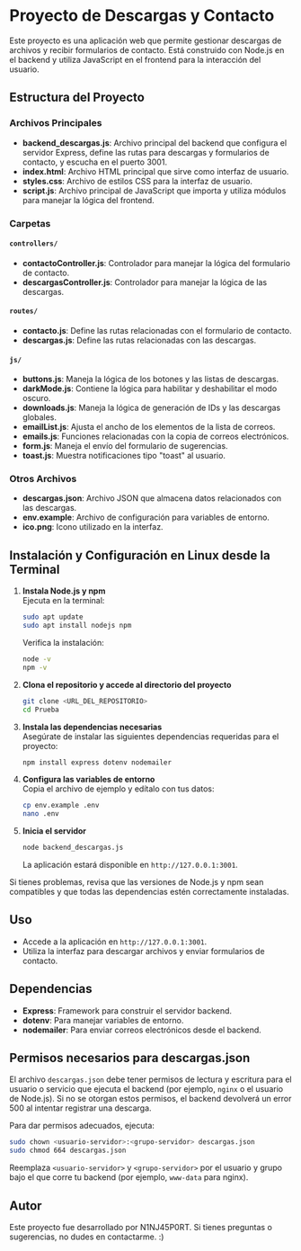 # Proyecto de Descargas y Contacto

Este proyecto es una aplicación web que permite gestionar descargas de archivos y recibir formularios de contacto. Está construido con Node.js en el backend y utiliza JavaScript en el frontend para la interacción del usuario.

## Estructura del Proyecto

### Archivos Principales

- **backend_descargas.js**: Archivo principal del backend que configura el servidor Express, define las rutas para descargas y formularios de contacto, y escucha en el puerto 3001.
- **index.html**: Archivo HTML principal que sirve como interfaz de usuario.
- **styles.css**: Archivo de estilos CSS para la interfaz de usuario.
- **script.js**: Archivo principal de JavaScript que importa y utiliza módulos para manejar la lógica del frontend.

### Carpetas

#### `controllers/`
- **contactoController.js**: Controlador para manejar la lógica del formulario de contacto.
- **descargasController.js**: Controlador para manejar la lógica de las descargas.

#### `routes/`
- **contacto.js**: Define las rutas relacionadas con el formulario de contacto.
- **descargas.js**: Define las rutas relacionadas con las descargas.

#### `js/`
- **buttons.js**: Maneja la lógica de los botones y las listas de descargas.
- **darkMode.js**: Contiene la lógica para habilitar y deshabilitar el modo oscuro.
- **downloads.js**: Maneja la lógica de generación de IDs y las descargas globales.
- **emailList.js**: Ajusta el ancho de los elementos de la lista de correos.
- **emails.js**: Funciones relacionadas con la copia de correos electrónicos.
- **form.js**: Maneja el envío del formulario de sugerencias.
- **toast.js**: Muestra notificaciones tipo "toast" al usuario.

### Otros Archivos
- **descargas.json**: Archivo JSON que almacena datos relacionados con las descargas.
- **env.example**: Archivo de configuración para variables de entorno.
- **ico.png**: Icono utilizado en la interfaz.

## Instalación y Configuración en Linux desde la Terminal

1. **Instala Node.js y npm**  
    Ejecuta en la terminal:
    ```bash
    sudo apt update
    sudo apt install nodejs npm
    ```
    Verifica la instalación:
    ```bash
    node -v
    npm -v
    ```

2. **Clona el repositorio y accede al directorio del proyecto**  
    ```bash
    git clone <URL_DEL_REPOSITORIO>
    cd Prueba
    ```

3. **Instala las dependencias necesarias**  
   Asegúrate de instalar las siguientes dependencias requeridas para el proyecto:
   ```bash
   npm install express dotenv nodemailer
   ```

4. **Configura las variables de entorno**  
   Copia el archivo de ejemplo y edítalo con tus datos:
   ```bash
   cp env.example .env
   nano .env
   ```

5. **Inicia el servidor**  
    ```bash
    node backend_descargas.js
    ```
    La aplicación estará disponible en `http://127.0.0.1:3001`.

Si tienes problemas, revisa que las versiones de Node.js y npm sean compatibles y que todas las dependencias estén correctamente instaladas.

## Uso

- Accede a la aplicación en `http://127.0.0.1:3001`.
- Utiliza la interfaz para descargar archivos y enviar formularios de contacto.

## Dependencias

- **Express**: Framework para construir el servidor backend.
- **dotenv**: Para manejar variables de entorno.
- **nodemailer**: Para enviar correos electrónicos desde el backend.

## Permisos necesarios para descargas.json

El archivo `descargas.json` debe tener permisos de lectura y escritura para el usuario o servicio que ejecuta el backend (por ejemplo, `nginx` o el usuario de Node.js). Si no se otorgan estos permisos, el backend devolverá un error 500 al intentar registrar una descarga.

Para dar permisos adecuados, ejecuta:

```bash
sudo chown <usuario-servidor>:<grupo-servidor> descargas.json
sudo chmod 664 descargas.json
```

Reemplaza `<usuario-servidor>` y `<grupo-servidor>` por el usuario y grupo bajo el que corre tu backend (por ejemplo, `www-data` para nginx).

## Autor
Este proyecto fue desarrollado por N1NJ45P0RT. Si tienes preguntas o sugerencias, no dudes en contactarme. :)
